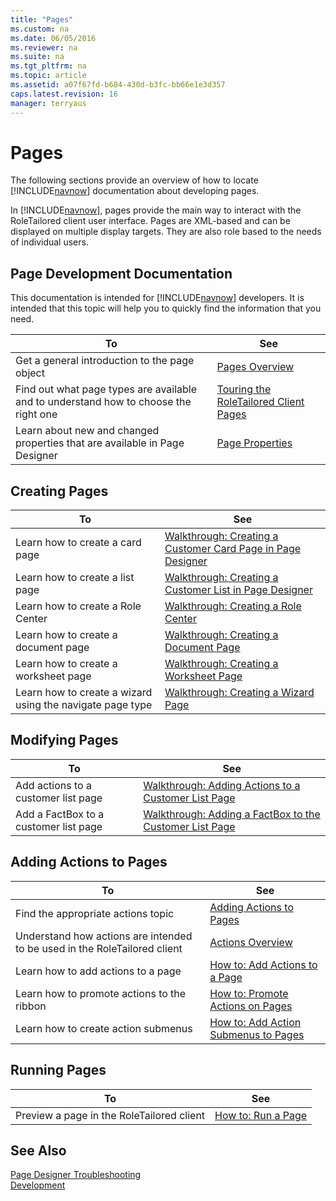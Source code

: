 ```yaml
---
title: "Pages"
ms.custom: na
ms.date: 06/05/2016
ms.reviewer: na
ms.suite: na
ms.tgt_pltfrm: na
ms.topic: article
ms.assetid: a07f67fd-b684-430d-b3fc-bb66e1e3d357
caps.latest.revision: 16
manager: terryaus
---
```

# Pages
The following sections provide an overview of how to locate [!INCLUDE[navnow](includes/navnow_md.md)] documentation about developing pages.  
  
 In [!INCLUDE[navnow](includes/navnow_md.md)], pages provide the main way to interact with the RoleTailored client user interface. Pages are XML\-based and can be displayed on multiple display targets. They are also role based to the needs of individual users.  
  
## Page Development Documentation  
 This documentation is intended for [!INCLUDE[navnow](includes/navnow_md.md)] developers. It is intended that this topic will help you to quickly find the information that you need.  
  
|To|See|  
|--------|---------|  
|Get a general introduction to the page object|[Pages Overview](Pages-Overview.md)|  
|Find out what page types are available and to understand how to choose the right one|[Touring the RoleTailored Client Pages](Touring-the-RoleTailored-Client-Pages.md)|  
|Learn about new and changed properties that are available in Page Designer|[Page Properties](Page-Properties.md)|  
  
## Creating Pages  
  
|To|See|  
|--------|---------|  
|Learn how to create a card page|[Walkthrough: Creating a Customer Card Page in Page Designer](../Topic/Walkthrough:%20Creating%20a%20Customer%20Card%20Page%20in%20Page%20Designer.md)|  
|Learn how to create a list page|[Walkthrough: Creating a Customer List in Page Designer](../Topic/Walkthrough:%20Creating%20a%20Customer%20List%20in%20Page%20Designer.md)|  
|Learn how to create a Role Center|[Walkthrough: Creating a Role Center](../Topic/Walkthrough:%20Creating%20a%20Role%20Center.md)|  
|Learn how to create a document page|[Walkthrough: Creating a Document Page](../Topic/Walkthrough:%20Creating%20a%20Document%20Page.md)|  
|Learn how to create a worksheet page|[Walkthrough: Creating a Worksheet Page](../Topic/Walkthrough:%20Creating%20a%20Worksheet%20Page.md)|  
|Learn how to create a wizard using the navigate page type|[Walkthrough: Creating a Wizard Page](../Topic/Walkthrough:%20Creating%20a%20Wizard%20Page.md)|  
  
## Modifying Pages  
  
|To|See|  
|--------|---------|  
|Add actions to a customer list page|[Walkthrough: Adding Actions to a Customer List Page](../Topic/Walkthrough:%20Adding%20Actions%20to%20a%20Customer%20List%20Page.md)|  
|Add a FactBox to a customer list page|[Walkthrough: Adding a FactBox to the Customer List Page](../Topic/Walkthrough:%20Adding%20a%20FactBox%20to%20the%20Customer%20List%20Page.md)|  
  
## Adding Actions to Pages  
  
|To|See|  
|--------|---------|  
|Find the appropriate actions topic|[Adding Actions to Pages](Adding-Actions-to-Pages.md)|  
|Understand how actions are intended to be used in the RoleTailored client|[Actions Overview](Actions-Overview.md)|  
|Learn how to add actions to a page|[How to: Add Actions to a Page](../Topic/How%20to:%20Add%20Actions%20to%20a%20Page.md)|  
|Learn how to promote actions to the ribbon|[How to: Promote Actions on Pages](../Topic/How%20to:%20Promote%20Actions%20on%20Pages.md)|  
|Learn how to create action submenus|[How to: Add Action Submenus to Pages](../Topic/How%20to:%20Add%20Action%20Submenus%20to%20Pages.md)|  
  
## Running Pages  
  
|To|See|  
|--------|---------|  
|Preview a page in the RoleTailored client|[How to: Run a Page](../Topic/How%20to:%20Run%20a%20Page.md)|  
  
## See Also  
 [Page Designer Troubleshooting](Page-Designer-Troubleshooting.md)   
 [Development](Development.md)